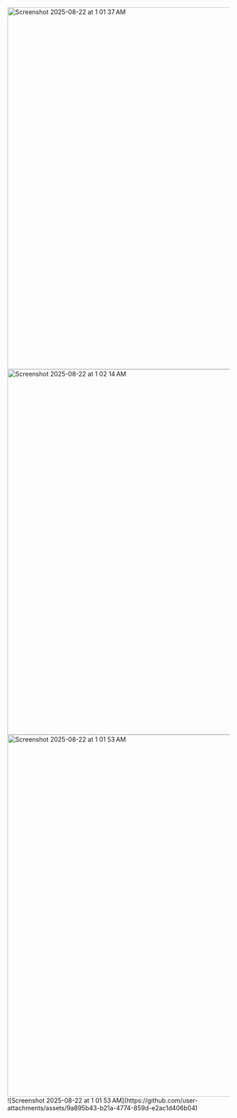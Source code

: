 <img width="1435" height="820" alt="Screenshot 2025-08-22 at 1 01 37 AM" src="https://github.com/user-attachments/assets/41990a2f-6e1c-4d75-9be0-f27924bd2903" />
<img width="1427" height="828" alt="Screenshot 2025-08-22 at 1 02 14 AM" src="https://github.com/user-attachments/assets/04442ca3-b2c4-457b-acd1-dde0a1be7c5e" />
<img width="1451" height="820" alt="Screenshot 2025-08-22 at 1 01 53 AM" src="https://github.com/user-attachments/assets/637cd4e8-1d2a-40ee-a3bc-73d62447135f" />
![Screenshot 2025-08-22 at 1 01 53 AM](https://github.com/user-attachments/assets/9a895b43-b21a-4774-859d-e2ac1d406b04)
